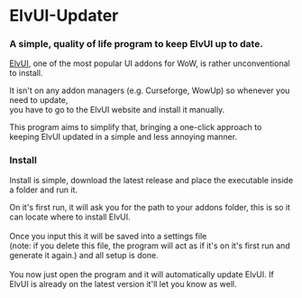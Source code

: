 # ElvUI-Updater

<h3>A simple, quality of life program to keep ElvUI up to date.</h3>
<p><a href="https://tukui.org/elvui" target="_blank" text-decoration="none">ElvUI</a>, one of the most popular UI addons for WoW, is rather unconventional to install. <br/>
  
  It isn't on any addon managers (e.g. Curseforge, WowUp) so whenever you need to update, <br/>you have to go to the ElvUI website and install it manually.
  
  This program aims to simplify that, bringing a one-click approach to keeping ElvUI updated in a simple and less annoying manner.</p>
<h3>Install</h3>
<p>Install is simple, download the latest release and place the executable inside a folder and run it.</p>
<p>On it's first run, it will ask you for the path to your addons folder, this is so it can locate where to install ElvUI.<br/><br/>
Once you input this it will be saved into a settings file <br/>
(note: if you delete this file, the program will act as if it's on it's first run and generate it again.) and all setup is done.<br/><br/>
You now just open the program and it will automatically update ElvUI. If ElvUI is already on the latest version it'll let you know as well.</p>
